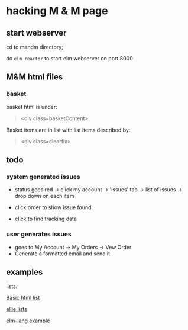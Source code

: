 # hacking M & M page

## start webserver

cd to mandm directory;

do `elm reactor` to start elm webserver on port 8000

## M&M html files

### basket

basket html is under:
>\<div class=basketContent>

Basket items are in list with list items described by:

>\<div class=clearfix>

## todo

### system generated issues

* status goes red -> click my account -> 'issues' tab -> list of issues -> drop down on each item

* click order to show issue found

* click to find tracking data

### user generates issues

* goes to My Account -> My Orders -> Vew Order
* Generate a formatted email and send it

## examples

lists:

[Basic html list](http://localhost:8000/lists.html)

[ellie lists](https://ellie-app.com/brM9ZvjJ9JXa1 )

[elm-lang example](https://elm-lang.org/examples)
